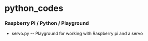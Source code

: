 # python_codes

### Raspberry Pi / Python / Playground
* servo.py   -- Playground for working with Raspberry pi and a servo
